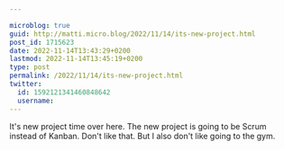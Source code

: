 ```yaml
---

microblog: true
guid: http://matti.micro.blog/2022/11/14/its-new-project.html
post_id: 1715623
date: 2022-11-14T13:43:29+0200
lastmod: 2022-11-14T13:45:19+0200
type: post
permalink: /2022/11/14/its-new-project.html
twitter:
  id: 1592121341460848642
  username:
---
```

It's new project time over here. The new project is going to be Scrum instead of Kanban. Don't like that. But I also don't like going to the gym.
